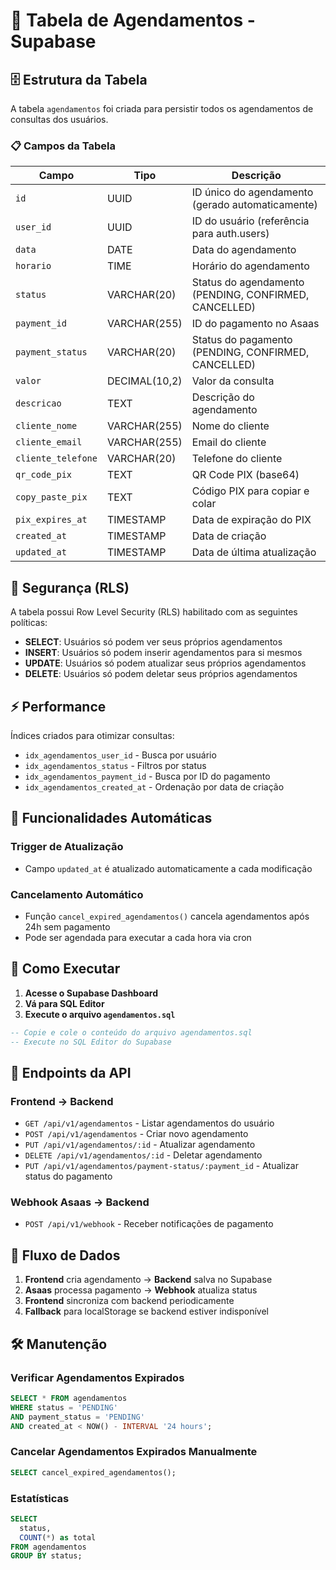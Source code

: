 # 📅 Tabela de Agendamentos - Supabase

## 🗄️ Estrutura da Tabela

A tabela `agendamentos` foi criada para persistir todos os agendamentos de consultas dos usuários.

### 📋 Campos da Tabela

| Campo | Tipo | Descrição |
|-------|------|-----------|
| `id` | UUID | ID único do agendamento (gerado automaticamente) |
| `user_id` | UUID | ID do usuário (referência para auth.users) |
| `data` | DATE | Data do agendamento |
| `horario` | TIME | Horário do agendamento |
| `status` | VARCHAR(20) | Status do agendamento (PENDING, CONFIRMED, CANCELLED) |
| `payment_id` | VARCHAR(255) | ID do pagamento no Asaas |
| `payment_status` | VARCHAR(20) | Status do pagamento (PENDING, CONFIRMED, CANCELLED) |
| `valor` | DECIMAL(10,2) | Valor da consulta |
| `descricao` | TEXT | Descrição do agendamento |
| `cliente_nome` | VARCHAR(255) | Nome do cliente |
| `cliente_email` | VARCHAR(255) | Email do cliente |
| `cliente_telefone` | VARCHAR(20) | Telefone do cliente |
| `qr_code_pix` | TEXT | QR Code PIX (base64) |
| `copy_paste_pix` | TEXT | Código PIX para copiar e colar |
| `pix_expires_at` | TIMESTAMP | Data de expiração do PIX |
| `created_at` | TIMESTAMP | Data de criação |
| `updated_at` | TIMESTAMP | Data de última atualização |

## 🔐 Segurança (RLS)

A tabela possui Row Level Security (RLS) habilitado com as seguintes políticas:

- **SELECT**: Usuários só podem ver seus próprios agendamentos
- **INSERT**: Usuários só podem inserir agendamentos para si mesmos
- **UPDATE**: Usuários só podem atualizar seus próprios agendamentos
- **DELETE**: Usuários só podem deletar seus próprios agendamentos

## ⚡ Performance

Índices criados para otimizar consultas:

- `idx_agendamentos_user_id` - Busca por usuário
- `idx_agendamentos_status` - Filtros por status
- `idx_agendamentos_payment_id` - Busca por ID do pagamento
- `idx_agendamentos_created_at` - Ordenação por data de criação

## 🔄 Funcionalidades Automáticas

### Trigger de Atualização
- Campo `updated_at` é atualizado automaticamente a cada modificação

### Cancelamento Automático
- Função `cancel_expired_agendamentos()` cancela agendamentos após 24h sem pagamento
- Pode ser agendada para executar a cada hora via cron

## 🚀 Como Executar

1. **Acesse o Supabase Dashboard**
2. **Vá para SQL Editor**
3. **Execute o arquivo `agendamentos.sql`**

```sql
-- Copie e cole o conteúdo do arquivo agendamentos.sql
-- Execute no SQL Editor do Supabase
```

## 📡 Endpoints da API

### Frontend → Backend
- `GET /api/v1/agendamentos` - Listar agendamentos do usuário
- `POST /api/v1/agendamentos` - Criar novo agendamento
- `PUT /api/v1/agendamentos/:id` - Atualizar agendamento
- `DELETE /api/v1/agendamentos/:id` - Deletar agendamento
- `PUT /api/v1/agendamentos/payment-status/:payment_id` - Atualizar status do pagamento

### Webhook Asaas → Backend
- `POST /api/v1/webhook` - Receber notificações de pagamento

## 🔄 Fluxo de Dados

1. **Frontend** cria agendamento → **Backend** salva no Supabase
2. **Asaas** processa pagamento → **Webhook** atualiza status
3. **Frontend** sincroniza com backend periodicamente
4. **Fallback** para localStorage se backend estiver indisponível

## 🛠️ Manutenção

### Verificar Agendamentos Expirados
```sql
SELECT * FROM agendamentos 
WHERE status = 'PENDING' 
AND payment_status = 'PENDING'
AND created_at < NOW() - INTERVAL '24 hours';
```

### Cancelar Agendamentos Expirados Manualmente
```sql
SELECT cancel_expired_agendamentos();
```

### Estatísticas
```sql
SELECT 
  status,
  COUNT(*) as total
FROM agendamentos 
GROUP BY status;
```
